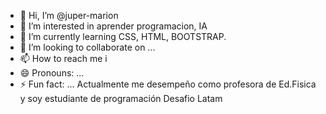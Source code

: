 - 👋 Hi, I’m @juper-marion
- 👀 I’m interested in aprender programacion, IA
- 🌱 I’m currently learning CSS, HTML, BOOTSTRAP.
- 💞️ I’m looking to collaborate on ...
- 📫 How to reach me i
- 😄 Pronouns: ...
- ⚡ Fun fact: ... Actualmente me desempeño como  profesora de Ed.Fisica y soy estudiante de programación Desafio Latam

<!---
juper-marion/juper-marion is a ✨ special ✨ repository because its `README.md` (this file) appears on your GitHub profile.
You can click the Preview link to take a look at your changes.
--->

